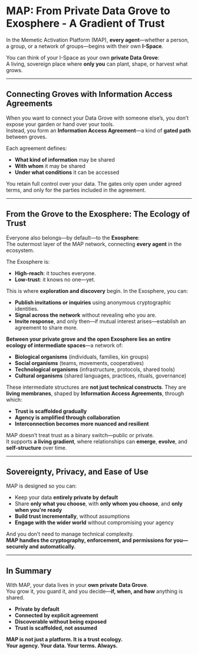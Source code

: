 # MAP: From Private Data Grove to Exosphere - A Gradient of Trust

In the Memetic Activation Platform (MAP), **every agent**—whether a person, a group, or a network of groups—begins with their own **I-Space**.

You can think of your I-Space as your own **private Data Grove**:  
A living, sovereign place where **only you** can plant, shape, or harvest what grows.

---

## Connecting Groves with Information Access Agreements

When you want to connect your Data Grove with someone else’s, you don’t expose your garden or hand over your tools.  
Instead, you form an **Information Access Agreement**—a kind of **gated path** between groves.

Each agreement defines:
- **What kind of information** may be shared
- **With whom** it may be shared
- **Under what conditions** it can be accessed

You retain full control over your data. The gates only open under agreed terms, and only for the parties included in the agreement.

---

## From the Grove to the Exosphere: The Ecology of Trust

Everyone also belongs—by default—to the **Exosphere**:  
The outermost layer of the MAP network, connecting **every agent** in the ecosystem.

The Exosphere is:
- **High-reach**: it touches everyone.
- **Low-trust**: it knows no one—yet.

This is where **exploration and discovery** begin. In the Exosphere, you can:
- **Publish invitations or inquiries** using anonymous cryptographic identities.
- **Signal across the network** without revealing who you are.
- **Invite response**, and only then—if mutual interest arises—establish an agreement to share more.

**Between your private grove and the open Exosphere lies an entire ecology of intermediate spaces**—a network of:

- **Biological organisms** (individuals, families, kin groups)
- **Social organisms** (teams, movements, cooperatives)
- **Technological organisms** (infrastructure, protocols, shared tools)
- **Cultural organisms** (shared languages, practices, rituals, governance)

These intermediate structures are **not just technical constructs**. They are **living membranes**, shaped by **Information Access Agreements**, through which:

- **Trust is scaffolded gradually**
- **Agency is amplified through collaboration**
- **Interconnection becomes more nuanced and resilient**

MAP doesn’t treat trust as a binary switch—public or private.  
It supports **a living gradient**, where relationships can **emerge**, **evolve**, and **self-structure** over time.

---

## Sovereignty, Privacy, and Ease of Use

MAP is designed so you can:
- Keep your data **entirely private by default**
- Share **only what you choose**, with **only whom you choose**, and **only when you're ready**
- **Build trust incrementally**, without assumptions
- **Engage with the wider world** without compromising your agency

And you don’t need to manage technical complexity.  
**MAP handles the cryptography, enforcement, and permissions for you—securely and automatically.**

---

## In Summary

With MAP, your data lives in your **own private Data Grove**.  
You grow it, you guard it, and you decide—**if, when, and how** anything is shared.

- **Private by default**
- **Connected by explicit agreement**
- **Discoverable without being exposed**
- **Trust is scaffolded, not assumed**

**MAP is not just a platform. It is a trust ecology.**  
**Your agency. Your data. Your terms. Always.**